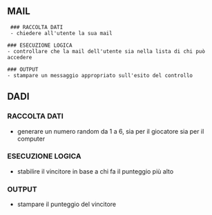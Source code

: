 ## MAIL
```
 ### RACCOLTA DATI
 - chiedere all'utente la sua mail

### ESECUZIONE LOGICA
- controllare che la mail dell'utente sia nella lista di chi può accedere

### OUTPUT
- stampare un messaggio appropriato sull'esito del controllo

````

## DADI

### RACCOLTA DATI
- generare un numero random da 1 a 6, sia per il giocatore sia per il computer

### ESECUZIONE LOGICA
- stabilire il vincitore in base a chi fa il punteggio più alto

### OUTPUT
- stampare il punteggio del vincitore